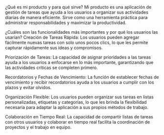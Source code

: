 ¿Qué es mi producto y para qué sirve?
Mi producto es una aplicación de gestión de tareas que ayuda a los usuarios a organizar sus actividades diarias de manera eficiente. Sirve como una herramienta práctica para administrar responsabilidades y maximizar la productividad.

¿Cuáles son las funcionalidades más importantes y por qué los usuarios las usarían?
Creación de Tareas Rápida: Los usuarios pueden agregar fácilmente nuevas tareas con solo unos pocos clics, lo que les permite capturar rápidamente sus ideas y compromisos. 

Priorización de Tareas: La capacidad de asignar prioridades a las tareas ayuda a los usuarios a enfocarse en lo más importante, garantizando que las actividades críticas se completen primero.

Recordatorios y Fechas de Vencimiento: La función de establecer fechas de vencimiento y recibir recordatorios ayuda a los usuarios a cumplir con los plazos y evitar olvidos.

Organización Flexible: Los usuarios pueden organizar sus tareas en listas personalizadas, etiquetas y categorías, lo que les brinda la flexibilidad necesaria para adaptar la aplicación a sus propios métodos de trabajo.

Colaboración en Tiempo Real: La capacidad de compartir listas de tareas con otros usuarios y colaborar en tiempo real facilita la coordinación de proyectos y el trabajo en equipo.
